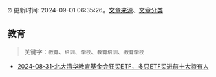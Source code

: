 :alarm_clock: 更新时间: 2024-09-01 06:35:26。[文章来源](/README.md)、[文章分类](/TAGS.md)

## 教育


> 关键字：`教育`、`培训`、`学校`、`教育培训`、`教育学校`



- [2024-08-31-北大清华教育基金会狂买ETF，多只ETF买进前十大持有人](https://www.cls.cn/detail/1784678) 
